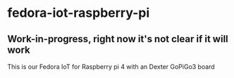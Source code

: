 # fedora-iot-raspberry-pi

## Work-in-progress, right now it's not clear if it will work

This is our Fedora IoT for Raspberry pi 4 with an Dexter GoPiGo3 board


